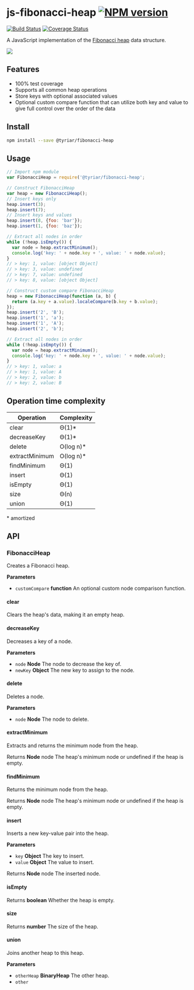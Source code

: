 # js-fibonacci-heap  [![NPM version](https://img.shields.io/npm/v/@tyriar/fibonacci-heap.svg?style=flat)](https://www.npmjs.org/package/@tyriar/fibonacci-heap)

[![Build Status](http://img.shields.io/travis/Tyriar/js-fibonacci-heap.svg?style=flat)](http://travis-ci.org/Tyriar/js-fibonacci-heap) [![Coverage Status](https://img.shields.io/coveralls/Tyriar/js-fibonacci-heap.svg?branch=master&service=github)](https://coveralls.io/github/Tyriar/js-fibonacci-heap?branch=master)

A JavaScript implementation of the [Fibonacci heap](http://www.growingwiththeweb.com/2014/06/fibonacci-heap.html) data structure.

![](http://www.growingwiththeweb.com/images/2014/06/15/fibonacci-heap.svg)

## Features

- 100% test coverage
- Supports all common heap operations
- Store keys with optional associated values
- Optional custom compare function that can utilize both key and value to give full control over the order of the data

## Install

```bash
npm install --save @tyriar/fibonacci-heap
```

## Usage

```javascript
// Import npm module
var FibonacciHeap = require('@tyriar/fibonacci-heap';

// Construct FibonacciHeap
var heap = new FibonacciHeap();
// Insert keys only
heap.insert(3);
heap.insert(7);
// Insert keys and values
heap.insert(8, {foo: 'bar'});
heap.insert(1, {foo: 'baz'});

// Extract all nodes in order
while (!heap.isEmpty()) {
  var node = heap.extractMinimum();
  console.log('key: ' + node.key + ', value: ' + node.value);
}
// > key: 1, value: [object Object]
// > key: 3, value: undefined
// > key: 7, value: undefined
// > key: 8, value: [object Object]

// Construct custom compare FibonacciHeap
heap = new FibonacciHeap(function (a, b) {
  return (a.key + a.value).localeCompare(b.key + b.value);
});
heap.insert('2', 'B');
heap.insert('1', 'a');
heap.insert('1', 'A');
heap.insert('2', 'b');

// Extract all nodes in order
while (!heap.isEmpty()) {
  var node = heap.extractMinimum();
  console.log('key: ' + node.key + ', value: ' + node.value);
}
// > key: 1, value: a
// > key: 1, value: A
// > key: 2, value: b
// > key: 2, value: B
```

## Operation time complexity

| Operation      | Complexity |
| -------------- | ---------- |
| clear          | Θ(1)\*     |
| decreaseKey    | Θ(1)\*     |
| delete         | O(log n)\* |
| extractMinimum | O(log n)\* |
| findMinimum    | Θ(1)       |
| insert         | Θ(1)       |
| isEmpty        | Θ(1)       |
| size           | Θ(n)       |
| union          | Θ(1)       |

\* amortized

## API

### FibonacciHeap

Creates a Fibonacci heap.

**Parameters**

-   `customCompare` **function** An optional custom node comparison
    function.

#### clear

Clears the heap's data, making it an empty heap.

#### decreaseKey

Decreases a key of a node.

**Parameters**

-   `node` **Node** The node to decrease the key of.
-   `newKey` **Object** The new key to assign to the node.

#### delete

Deletes a node.

**Parameters**

-   `node` **Node** The node to delete.

#### extractMinimum

Extracts and returns the minimum node from the heap.

Returns **Node** node The heap's minimum node or undefined if the heap is
empty.

#### findMinimum

Returns the minimum node from the heap.

Returns **Node** node The heap's minimum node or undefined if the heap is
empty.

#### insert

Inserts a new key-value pair into the heap.

**Parameters**

-   `key` **Object** The key to insert.
-   `value` **Object** The value to insert.

Returns **Node** node The inserted node.

#### isEmpty

Returns **boolean** Whether the heap is empty.

#### size

Returns **number** The size of the heap.

#### union

Joins another heap to this heap.

**Parameters**

-   `otherHeap` **BinaryHeap** The other heap.
-   `other`
